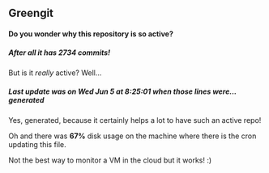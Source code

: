 ## Greengit

#### Do you wonder why this repository is so active?

##### After all it has 2734 commits!

But is it *really* active? Well...

##### Last update was on Wed Jun 5 at 8:25:01 when those lines were... generated

Yes, generated, because it certainly helps a lot to have such an active repo!

Oh and there was **67%** disk usage on the machine
where there is the cron updating this file.

Not the best way to monitor a VM in the cloud but it works! :)
